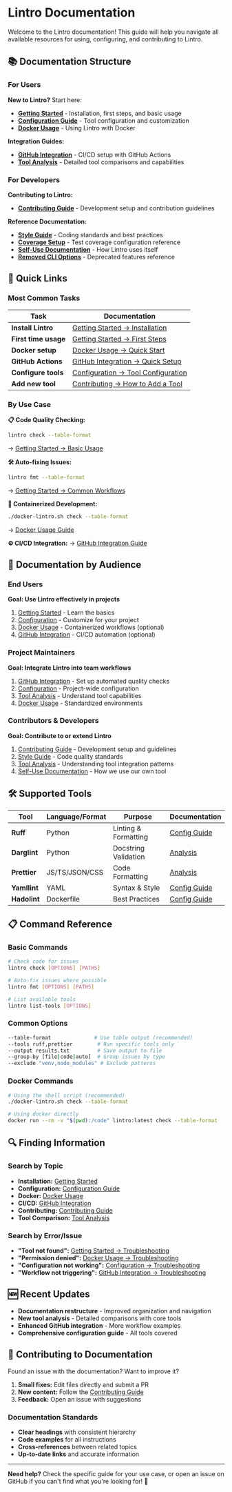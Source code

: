 # Lintro Documentation

Welcome to the Lintro documentation! This guide will help you navigate all available resources for using, configuring, and contributing to Lintro.

## 📚 Documentation Structure

### For Users

**New to Lintro?** Start here:

- **[Getting Started](getting-started.md)** - Installation, first steps, and basic usage
- **[Configuration Guide](configuration.md)** - Tool configuration and customization
- **[Docker Usage](docker.md)** - Using Lintro with Docker

**Integration Guides:**

- **[GitHub Integration](github-integration.md)** - CI/CD setup with GitHub Actions
- **[Tool Analysis](tool-analysis/)** - Detailed tool comparisons and capabilities

### For Developers

**Contributing to Lintro:**

- **[Contributing Guide](contributing.md)** - Development setup and contribution guidelines

**Reference Documentation:**

- **[Style Guide](style-guide.md)** - Coding standards and best practices
- **[Coverage Setup](coverage-setup.md)** - Test coverage configuration reference
- **[Self-Use Documentation](lintro-self-use.md)** - How Lintro uses itself
- **[Removed CLI Options](removed_cli_options.md)** - Deprecated features reference

## 🚀 Quick Links

### Most Common Tasks

| Task                 | Documentation                                                             |
| -------------------- | ------------------------------------------------------------------------- |
| **Install Lintro**   | [Getting Started → Installation](getting-started.md#installation)         |
| **First time usage** | [Getting Started → First Steps](getting-started.md#first-steps)           |
| **Docker setup**     | [Docker Usage → Quick Start](docker.md#quick-start)                       |
| **GitHub Actions**   | [GitHub Integration → Quick Setup](github-integration.md#quick-setup)     |
| **Configure tools**  | [Configuration → Tool Configuration](configuration.md#tool-configuration) |
| **Add new tool**     | [Contributing → How to Add a Tool](contributing.md#how-to-add-a-new-tool) |

### By Use Case

**📋 Code Quality Checking:**

```bash
lintro check --table-format
```

→ [Getting Started → Basic Usage](getting-started.md#basic-usage)

**🛠️ Auto-fixing Issues:**

```bash
lintro fmt --table-format
```

→ [Getting Started → Common Workflows](getting-started.md#common-workflows)

**🐳 Containerized Development:**

```bash
./docker-lintro.sh check --table-format
```

→ [Docker Usage Guide](docker.md)

**⚙️ CI/CD Integration:**
→ [GitHub Integration Guide](github-integration.md)

## 📖 Documentation by Audience

### End Users

**Goal: Use Lintro effectively in projects**

1. [Getting Started](getting-started.md) - Learn the basics
2. [Configuration](configuration.md) - Customize for your project
3. [Docker Usage](docker.md) - Containerized workflows (optional)
4. [GitHub Integration](github-integration.md) - CI/CD automation (optional)

### Project Maintainers

**Goal: Integrate Lintro into team workflows**

1. [GitHub Integration](github-integration.md) - Set up automated quality checks
2. [Configuration](configuration.md) - Project-wide configuration
3. [Tool Analysis](tool-analysis/) - Understand tool capabilities
4. [Docker Usage](docker.md) - Standardized environments

### Contributors & Developers

**Goal: Contribute to or extend Lintro**

1. [Contributing Guide](contributing.md) - Development setup and guidelines
2. [Style Guide](style-guide.md) - Code quality standards
3. [Tool Analysis](tool-analysis/) - Understanding tool integration patterns
4. [Self-Use Documentation](lintro-self-use.md) - How we use our own tool

## 🛠️ Supported Tools

| Tool         | Language/Format | Purpose              | Documentation                                           |
| ------------ | --------------- | -------------------- | ------------------------------------------------------- |
| **Ruff**     | Python          | Linting & Formatting | [Config Guide](configuration.md#ruff-configuration)     |
| **Darglint** | Python          | Docstring Validation | [Analysis](tool-analysis/darglint-analysis.md)          |
| **Prettier** | JS/TS/JSON/CSS  | Code Formatting      | [Analysis](tool-analysis/prettier-analysis.md)          |
| **Yamllint** | YAML            | Syntax & Style       | [Config Guide](configuration.md#yamllint-configuration) |
| **Hadolint** | Dockerfile      | Best Practices       | [Config Guide](configuration.md#hadolint-configuration) |

## 📋 Command Reference

### Basic Commands

```bash
# Check code for issues
lintro check [OPTIONS] [PATHS]

# Auto-fix issues where possible
lintro fmt [OPTIONS] [PATHS]

# List available tools
lintro list-tools [OPTIONS]
```

### Common Options

```bash
--table-format              # Use table output (recommended)
--tools ruff,prettier        # Run specific tools only
--output results.txt         # Save output to file
--group-by [file|code|auto]  # Group issues by type
--exclude "venv,node_modules" # Exclude patterns
```

### Docker Commands

```bash
# Using the shell script (recommended)
./docker-lintro.sh check --table-format

# Using docker directly
docker run --rm -v "$(pwd):/code" lintro:latest check --table-format
```

## 🔍 Finding Information

### Search by Topic

- **Installation:** [Getting Started](getting-started.md#installation)
- **Configuration:** [Configuration Guide](configuration.md)
- **Docker:** [Docker Usage](docker.md)
- **CI/CD:** [GitHub Integration](github-integration.md)
- **Contributing:** [Contributing Guide](contributing.md)
- **Tool Comparison:** [Tool Analysis](tool-analysis/)

### Search by Error/Issue

- **"Tool not found":** [Getting Started → Troubleshooting](getting-started.md#troubleshooting)
- **"Permission denied":** [Docker Usage → Troubleshooting](docker.md#troubleshooting)
- **"Configuration not working":** [Configuration → Troubleshooting](configuration.md#troubleshooting-configuration)
- **"Workflow not triggering":** [GitHub Integration → Troubleshooting](github-integration.md#troubleshooting)

## 🆕 Recent Updates

- **Documentation restructure** - Improved organization and navigation
- **New tool analysis** - Detailed comparisons with core tools
- **Enhanced GitHub integration** - More workflow examples
- **Comprehensive configuration guide** - All tools covered

## 🤝 Contributing to Documentation

Found an issue with the documentation? Want to improve it?

1. **Small fixes:** Edit files directly and submit a PR
2. **New content:** Follow the [Contributing Guide](contributing.md)
3. **Feedback:** Open an issue with suggestions

### Documentation Standards

- **Clear headings** with consistent hierarchy
- **Code examples** for all instructions
- **Cross-references** between related topics
- **Up-to-date links** and accurate information

---

**Need help?** Check the specific guide for your use case, or open an issue on GitHub if you can't find what you're looking for! 🚀
